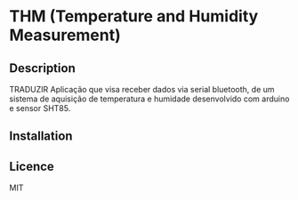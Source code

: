 # THM (Temperature and Humidity Measurement)

## Description

TRADUZIR
Aplicação que visa receber dados via serial bluetooth, de um sistema de aquisição de temperatura e humidade desenvolvido com arduino e sensor SHT85.

## Installation

## Licence

MIT
